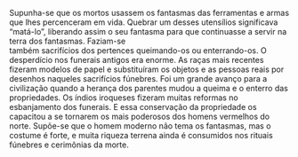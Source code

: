 ﻿Supunha-se que os mortos usassem os fantasmas das ferramentas e armas que lhes percenceram em vida. Quebrar um desses utensílios significava “matá-lo”, liberando assim o seu fantasma para que continuasse a servir na terra dos fantasmas. Faziam-se <br />também sacrifícios dos pertences queimando-os ou enterrando-os. O desperdício nos funerais antigos era enorme. As raças mais recentes fizeram modelos de papel e  substituíram os objetos e as pessoas reais por desenhos naqueles sacrifícios fúnebres. Foi um grande avanço para a civilização quando a herança dos parentes mudou a queima e o enterro das propriedades. Os índios iroqueses fizeram muitas reformas no esbanjamento dos funerais. E essa conservação da propriedade os capacitou a se tornarem os mais poderosos dos homens vermelhos do norte. Supõe-se que o homem moderno não tema os fantasmas, mas o costume é forte, e muita riqueza terrena ainda é consumidos nos rituais fúnebres e cerimônias da morte.